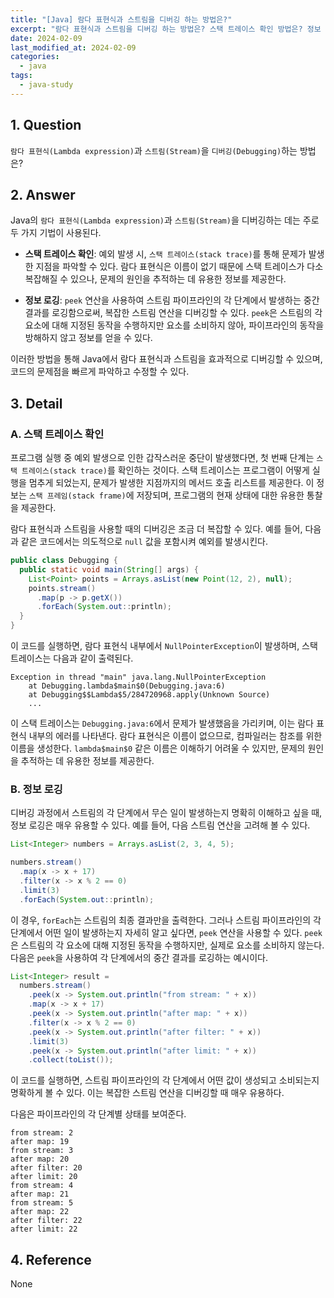 ```yaml
---
title: "[Java] 람다 표현식과 스트림을 디버깅 하는 방법은?"
excerpt: "람다 표현식과 스트림을 디버깅 하는 방법은? 스택 트레이스 확인 방법은? 정보 로깅 방법은? stream에서 peek란?"
date: 2024-02-09
last_modified_at: 2024-02-09
categories:
  - java
tags:
  - java-study
---
```


## 1. Question

`람다 표현식(Lambda expression)`과 `스트림(Stream)`을 `디버깅(Debugging)`하는 방법은?

## 2. Answer

Java의 `람다 표현식(Lambda expression)`과 `스트림(Stream)`을 디버깅하는 데는 주로 두 가지 기법이 사용된다.

* **스택 트레이스 확인**: 예외 발생 시, `스택 트레이스(stack trace)`를 통해 문제가 발생한 지점을 파악할 수 있다. 람다 표현식은 이름이 없기 때문에 스택 트레이스가 다소 복잡해질 수 있으나, 문제의 원인을 추적하는 데 유용한 정보를 제공한다.

* **정보 로깅**: `peek` 연산을 사용하여 스트림 파이프라인의 각 단계에서 발생하는 중간 결과를 로깅함으로써, 복잡한 스트림 연산을 디버깅할 수 있다. `peek`은 스트림의 각 요소에 대해 지정된 동작을 수행하지만 요소를 소비하지 않아, 파이프라인의 동작을 방해하지 않고 정보를 얻을 수 있다.

이러한 방법을 통해 Java에서 람다 표현식과 스트림을 효과적으로 디버깅할 수 있으며, 코드의 문제점을 빠르게 파악하고 수정할 수 있다.

## 3. Detail

### A. 스택 트레이스 확인

프로그램 실행 중 예외 발생으로 인한 갑작스러운 중단이 발생했다면, 첫 번째 단계는 `스택 트레이스(stack trace)`를 확인하는 것이다. 스택 트레이스는 프로그램이 어떻게 실행을 멈추게 되었는지, 문제가 발생한 지점까지의 메서드 호출 리스트를 제공한다. 이 정보는 `스택 프레임(stack frame)`에 저장되며, 프로그램의 현재 상태에 대한 유용한 통찰을 제공한다.

람다 표현식과 스트림을 사용할 때의 디버깅은 조금 더 복잡할 수 있다. 예를 들어, 다음과 같은 코드에서는 의도적으로 `null` 값을 포함시켜 예외를 발생시킨다.

```java
public class Debugging {
  public static void main(String[] args) {
    List<Point> points = Arrays.asList(new Point(12, 2), null);
    points.stream()
      .map(p -> p.getX())
      .forEach(System.out::println);
  }
}
```

이 코드를 실행하면, 람다 표현식 내부에서 `NullPointerException`이 발생하며, 스택 트레이스는 다음과 같이 출력된다.

```
Exception in thread "main" java.lang.NullPointerException
    at Debugging.lambda$main$0(Debugging.java:6)
    at Debugging$$Lambda$5/284720968.apply(Unknown Source)
    ...

```

이 스택 트레이스는 `Debugging.java:6`에서 문제가 발생했음을 가리키며, 이는 람다 표현식 내부의 에러를 나타낸다. 람다 표현식은 이름이 없으므로, 컴파일러는 참조를 위한 이름을 생성한다. `lambda$main$0` 같은 이름은 이해하기 어려울 수 있지만, 문제의 원인을 추적하는 데 유용한 정보를 제공한다.

### B. 정보 로깅

디버깅 과정에서 스트림의 각 단계에서 무슨 일이 발생하는지 명확히 이해하고 싶을 때, 정보 로깅은 매우 유용할 수 있다. 예를 들어, 다음 스트림 연산을 고려해 볼 수 있다.

```java
List<Integer> numbers = Arrays.asList(2, 3, 4, 5);

numbers.stream()
  .map(x -> x + 17)
  .filter(x -> x % 2 == 0)
  .limit(3)
  .forEach(System.out::println);
```

이 경우, `forEach`는 스트림의 최종 결과만을 출력한다. 그러나 스트림 파이프라인의 각 단계에서 어떤 일이 발생하는지 자세히 알고 싶다면, `peek` 연산을 사용할 수 있다. `peek`은 스트림의 각 요소에 대해 지정된 동작을 수행하지만, 실제로 요소를 소비하지 않는다. 다음은 `peek`을 사용하여 각 단계에서의 중간 결과를 로깅하는 예시이다.

```java
List<Integer> result =
  numbers.stream()
    .peek(x -> System.out.println("from stream: " + x))
    .map(x -> x + 17)
    .peek(x -> System.out.println("after map: " + x))
    .filter(x -> x % 2 == 0)
    .peek(x -> System.out.println("after filter: " + x))
    .limit(3)
    .peek(x -> System.out.println("after limit: " + x))
    .collect(toList());
```

이 코드를 실행하면, 스트림 파이프라인의 각 단계에서 어떤 값이 생성되고 소비되는지 명확하게 볼 수 있다. 이는 복잡한 스트림 연산을 디버깅할 때 매우 유용하다.

다음은 파이프라인의 각 단계별 상태를 보여준다.

```
from stream: 2
after map: 19
from stream: 3
after map: 20
after filter: 20
after limit: 20
from stream: 4
after map: 21
from stream: 5
after map: 22
after filter: 22
after limit: 22
```

## 4. Reference

None